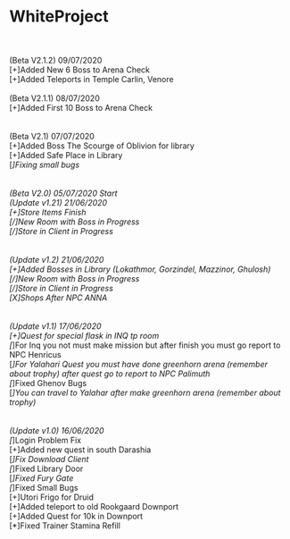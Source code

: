# WhiteProject<br><br>
(Beta V2.1.2) 09/07/2020<br>
[+]Added New 6 Boss to Arena Check<br>
[+]Added Teleports in Temple Carlin, Venore<br><br>
(Beta V2.1.1) 08/07/2020<br>
[+]Added First 10 Boss to Arena Check<br>
<br><br>
(Beta V2.1) 07/07/2020<br>
[+]Added Boss The Scourge of Oblivion for library<br>
[+]Added Safe Place in Library<br>
[*]Fixing small bugs<br>
<br><br>
(Beta V2.0) 05/07/2020 Start<br>
(Update v1.21) 21/06/2020<br>
[+]Store Items Finish<br>
[/]New Room with Boss in Progress<br>
[/]Store in Client in Progress<br>
<br><br>
(Update v1.2) 21/06/2020<br>
[+]Added Bosses in Library (Lokathmor, Gorzindel, Mazzinor, Ghulosh)<br>
[/]New Room with Boss in Progress<br>
[/]Store in Client in Progress<br>
[X]Shops After NPC ANNA<br>
 <br><br>
(Update v1.1) 17/06/2020<br>
[+]Quest for special flask in INQ tp room<br>
[*]For Inq you not must make mission but after finish you must go report to NPC Henricus<br>
[*]For Yalahari Quest you must have done greenhorn arena (remember about trophy) after quest go to report to NPC Palimuth<br>
[*]Fixed Ghenov Bugs<br>
[*]You can travel to Yalahar after make greenhorn arena (remember about trophy)<br>
 <br><br>
(Update v1.0) 16/06/2020<br>
[*]Login Problem Fix<br>
[+]Added new quest in south Darashia<br>
[*]Fix Download Client<br>
[*]Fixed Library Door<br>
[*]Fixed Fury Gate<br>
[*]Fixed Small Bugs<br>
[+]Utori Frigo for Druid<br>
[+]Added teleport to old Rookgaard Downport<br>
[+]Added Quest for 10k in Downport<br>
[*]Fixed Trainer Stamina Refill<br>
